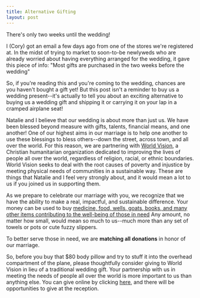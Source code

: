 ```yaml
---
title: Alternative Gifting
layout: post
---
```


There's only two weeks until the wedding! 

I (Cory) got an email a few days ago from one of the stores we're registered at. In the midst of trying to market to 
soon-to-be newlyweds who are already worried about having everything arranged for the wedding, it gave this piece of info:
"Most gifts are purchased in the two weeks before the wedding"

So, if you're reading this and you're coming to the wedding, chances are you haven't bought a gift yet! But this post
isn't a reminder to buy us a wedding present--it's actually to tell you about an exciting alternative to buying us a wedding gift
and shipping it or carrying it on your lap in a cramped airplane seat!

Natalie and I believe that our wedding is about more than just us. 
We have been blessed beyond measure with gifts, talents, financial means, and one another!
One of our highest aims in our marriage is to help one another to use these blessings to bless others--down the street, 
across town, and all over the world. For this reason, we are partnering with <a href="http://www.worldvision.org/">World Vision</a>,
a Christian humanitarian organization dedicated to improving the lives of people all over the world, regardless of religion,
racial, or ethnic boundaries. World Vision seeks to deal with the root causes of poverty and injustice by meeting physical
needs of communities in a sustainable way. These are things that Natalie and I feel very strongly about, and it would
mean a lot to us if you joined us in supporting them.

As we prepare to celebrate our marriage with you, we recognize that we have the ability to make a real, impactful, and sustainable difference.
Your money can be used to buy <a href="http://support.worldvision.org/site/TR/GiftCatalog/GiftCatalog?px=1151804&pg=personal&fr_id=1660">
medicine, food, wells, goats, books, and many other items contributing to the well-being of those in need</a> 
Any amount, no matter how small, would mean so much to us--much more than any set of towels or pots or cute fuzzy slippers.

To better serve those in need, we are <b>matching all donations</b> in honor of our marriage. 

So, before you buy that $80 body pillow and try to stuff it into the overhead compartment of the plane, please thoughtfully
consider giving to World Vision in lieu of a traditional wedding gift. Your partnership with us in meeting the needs of people
all over the world is more important to us than anything else. You can give online by clicking <a href="http://support.worldvision.org/site/TR/GiftCatalog/GiftCatalog?px=1151804&pg=personal&fr_id=1660">here</a>,
and there will be opportunities to give at the reception.

